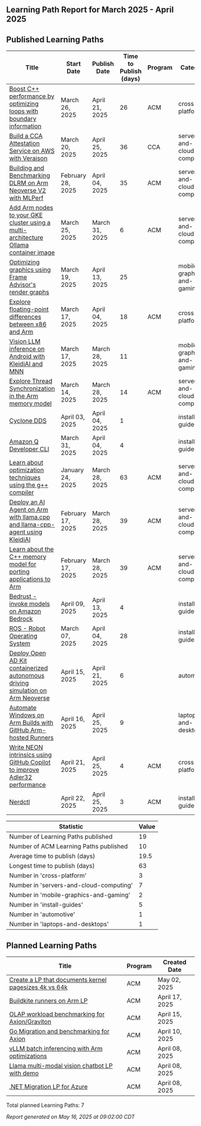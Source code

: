 ## Learning Path Report for March 2025 - April 2025


## Published Learning Paths
| Title | Start Date | Publish Date | Time to Publish (days) | Program | Category |
|-------|--------------|-------------|----------------------|-----|----------|
| [Boost C++ performance by optimizing loops with boundary information](https://learn.arm.com/learning-paths/cross-platform/cpp-loop-size-context/) | March 26, 2025 | April 21, 2025 | 26 | ACM | cross-platform |
| [Build a CCA Attestation Service on AWS with Veraison](https://learn.arm.com/learning-paths/servers-and-cloud-computing/cca-veraison-aws/) | March 20, 2025 | April 25, 2025 | 36 | CCA | servers-and-cloud-computing |
| [Building and Benchmarking DLRM on Arm Neoverse V2 with MLPerf](https://learn.arm.com/learning-paths/servers-and-cloud-computing/dlrm/) | February 28, 2025 | April 04, 2025 | 35 | ACM | servers-and-cloud-computing |
| [Add Arm nodes to your GKE cluster using a multi-architecture Ollama container image](https://learn.arm.com/learning-paths/servers-and-cloud-computing/multiarch_ollama_on_gke/) | March 25, 2025 | March 31, 2025 | 6 | ACM | servers-and-cloud-computing |
| [Optimizing graphics using Frame Advisor's render graphs](https://learn.arm.com/learning-paths/mobile-graphics-and-gaming/render-graph-optimization/) | March 19, 2025 | April 13, 2025 | 25 |  | mobile-graphics-and-gaming |
| [Explore floating-point differences between x86 and Arm](https://learn.arm.com/learning-paths/cross-platform/floating-point-rounding-errors/) | March 17, 2025 | April 04, 2025 | 18 | ACM | cross-platform |
| [Vision LLM inference on Android with KleidiAI and MNN](https://learn.arm.com/learning-paths/mobile-graphics-and-gaming/vision-llm-inference-on-android-with-kleidiai-and-mnn/) | March 17, 2025 | March 28, 2025 | 11 |  | mobile-graphics-and-gaming |
| [Explore Thread Synchronization in the Arm memory model](https://learn.arm.com/learning-paths/servers-and-cloud-computing/memory_consistency/) | March 14, 2025 | March 28, 2025 | 14 | ACM | servers-and-cloud-computing |
| [Cyclone DDS](https://learn.arm.com/install-guides/cyclonedds/) | April 03, 2025 | April 04, 2025 | 1 |  | install-guides |
| [Amazon Q Developer CLI](https://learn.arm.com/install-guides/aws-q-cli/) | March 31, 2025 | April 04, 2025 | 4 |  | install-guides |
| [Learn about optimization techniques using the g++ compiler](https://learn.arm.com/learning-paths/servers-and-cloud-computing/cplusplus_compilers_flags/) | January 24, 2025 | March 28, 2025 | 63 | ACM | servers-and-cloud-computing |
| [Deploy an AI Agent on Arm with llama.cpp and llama-cpp-agent using KleidiAI](https://learn.arm.com/learning-paths/servers-and-cloud-computing/ai-agent-on-cpu/) | February 17, 2025 | March 28, 2025 | 39 | ACM | servers-and-cloud-computing |
| [Learn about the C++ memory model for porting applications to Arm](https://learn.arm.com/learning-paths/servers-and-cloud-computing/arm-cpp-memory-model/) | February 17, 2025 | March 28, 2025 | 39 | ACM | servers-and-cloud-computing |
| [Bedrust - invoke models on Amazon Bedrock](https://learn.arm.com/install-guides/bedrust/) | April 09, 2025 | April 13, 2025 | 4 |  | install-guides |
| [ROS - Robot Operating System](https://learn.arm.com/install-guides/ros2/) | March 07, 2025 | April 04, 2025 | 28 |  | install-guides |
| [Deploy Open AD Kit containerized autonomous driving simulation on Arm Neoverse](https://learn.arm.com/learning-paths/automotive/openadkit1_container/) | April 15, 2025 | April 21, 2025 | 6 |  | automotive |
| [Automate Windows on Arm Builds with GitHub Arm-hosted Runners](https://learn.arm.com/learning-paths/laptops-and-desktops/gh-arm-runners-win/) | April 16, 2025 | April 25, 2025 | 9 |  | laptops-and-desktops |
| [Write NEON intrinsics using GitHub Copilot to improve Adler32 performance](https://learn.arm.com/learning-paths/cross-platform/adler32/) | April 21, 2025 | April 25, 2025 | 4 | ACM | cross-platform |
| [Nerdctl](https://learn.arm.com/install-guides/nerdctl/) | April 22, 2025 | April 25, 2025 | 3 | ACM | install-guides |

| Statistic | Value |
|-----------|-------|
| Number of Learning Paths published | 19 |
| Number of ACM Learning Paths published | 10 |
| Average time to publish (days) | 19.5 |
| Longest time to publish (days) | 63 |
| Number in 'cross-platform' | 3 |
| Number in 'servers-and-cloud-computing' | 7 |
| Number in 'mobile-graphics-and-gaming' | 2 |
| Number in 'install-guides' | 5 |
| Number in 'automotive' | 1 |
| Number in 'laptops-and-desktops' | 1 |

## Planned Learning Paths
| Title | Program | Created Date |
|-------|-----|--------------|
| [Create a LP that documents kernel pagesizes 4k vs 64k](https://github.com/ArmDeveloperEcosystem/roadmap/issues/13) | ACM | May 02, 2025 |
| [Buildkite runners on Arm LP](https://github.com/ArmDeveloperEcosystem/roadmap/issues/12) | ACM | April 17, 2025 |
| [OLAP workload benchmarking for Axion/Graviton](https://github.com/ArmDeveloperEcosystem/roadmap/issues/11) | ACM | April 15, 2025 |
| [Go Migration and benchmarking for Axion](https://github.com/ArmDeveloperEcosystem/roadmap/issues/8) | ACM | April 10, 2025 |
| [vLLM batch inferencing with Arm optimizations](https://github.com/ArmDeveloperEcosystem/roadmap/issues/5) | ACM | April 08, 2025 |
| [Llama multi-modal vision chatbot LP with demo](https://github.com/ArmDeveloperEcosystem/roadmap/issues/4) | ACM | April 08, 2025 |
| [.NET Migration LP for Azure](https://github.com/ArmDeveloperEcosystem/roadmap/issues/1) | ACM | April 08, 2025 |

Total planned Learning Paths: 7


_Report generated on May 16, 2025 at 09:02:00 CDT_

